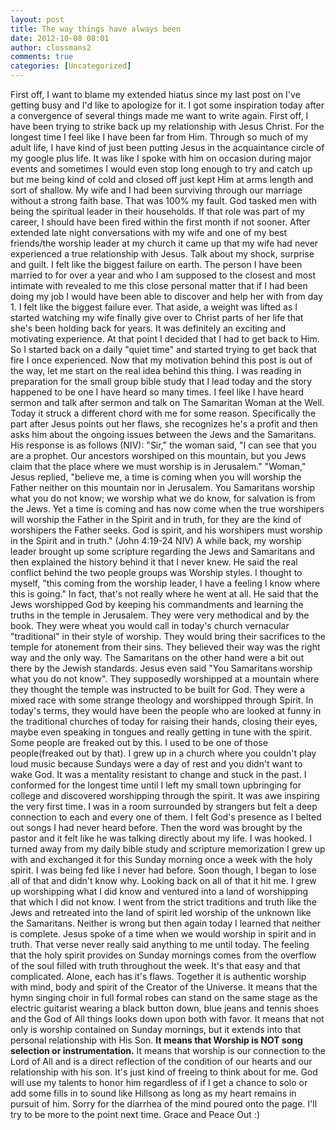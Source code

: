 ```yaml
---
layout: post
title: The way things have always been
date: 2012-10-08 08:01
author: clossmans2
comments: true
categories: [Uncategorized]
---
```

First off, I want to blame my extended hiatus since my last post on I've getting busy and I'd like to apologize for it. I got some inspiration today after a convergence of several things made me want to write again. First off, I have been trying to strike back up my relationship with Jesus Christ. For the longest time I feel like I have been far from Him. Through so much of my adult life, I have kind of just been putting Jesus in the acquaintance circle of my google plus life. It was like I spoke with him on occasion during major events and sometimes I would even stop long enough to try and catch up but me being kind of cold and closed off just kept Him at arms length and sort of shallow. My wife and I had been surviving through our marriage without a strong faith base. That was 100% my fault. God tasked men with being the spiritual leader in their households. If that role was part of my career, I should have been fired within the first month if not sooner. After extended late night conversations with my wife and one of my best friends/the worship leader at my church it came up that my wife had never experienced a true relationship with Jesus. Talk about my shock, surprise and guilt. I felt like the biggest failure on earth. The person I have been married to for over a year and who I am supposed to the closest and most intimate with revealed to me this close personal matter that if I had been doing my job I would have been able to discover and help her with from day 1. I felt like the biggest failure ever. That aside, a weight was lifted as I started watching my wife finally give over to Christ parts of her life that she's been holding back for years. It was definitely an exciting and motivating experience. At that point I decided that I had to get back to Him. So I started back on a daily "quiet time" and started trying to get back that fire I once experienced. Now that my motivation behind this post is out of the way, let me start on the real idea behind this thing. I was reading in preparation for the small group bible study that I lead today and the story happened to be one I have heard so many times. I feel like I have heard sermon and talk after sermon and talk on The Samaritan Woman at the Well. Today it struck a different chord with me for some reason. Specifically the part after Jesus points out her flaws, she recognizes he's a profit and then asks him about the ongoing issues between the Jews and the Samaritans. His response is as follows (NIV): "Sir," the woman said, "I can see that you are a prophet. Our ancestors worshiped on this mountain, but you Jews claim that the place where we must worship is in Jerusalem." "Woman," Jesus replied, "believe me, a time is coming when you will worship the Father neither on this mountain nor in Jerusalem. You Samaritans worship what you do not know; we worship what we do know, for salvation is from the Jews. Yet a time is coming and has now come when the true worshipers will worship the Father in the Spirit and in truth, for they are the kind of worshipers the Father seeks. God is spirit, and his worshipers must worship in the Spirit and in truth." (John 4:19-24 NIV) A while back, my worship leader brought up some scripture regarding the Jews and Samaritans and then explained the history behind it that I never knew. He said the real conflict behind the two people groups was Worship styles. I thought to myself, "this coming from the worship leader, I have a feeling I know where this is going." In fact, that's not really where he went at all. He said that the Jews worshipped God by keeping his commandments and learning the truths in the temple in Jerusalem. They were very methodical and by the book. They were wheat you would call in today's church vernacular "traditional" in their style of worship. They would bring their sacrifices to the temple for atonement from their sins. They believed their way was the right way and the only way. The Samaritans on the other hand were a bit out there by the Jewish standards. Jesus even said "You Samaritans worship what you do not know". They supposedly worshipped at a mountain where they thought the temple was instructed to be built for God. They were a mixed race with some strange theology and worshipped through Spirit. In today's terms, they would have been the people who are looked at funny in the traditional churches of today for raising their hands, closing their eyes, maybe even speaking in tongues and really getting in tune with the spirit. Some people are freaked out by this. I used to be one of those people(freaked out by that). I grew up in a church where you couldn't play loud music because Sundays were a day of rest and you didn't want to wake God. It was a mentality resistant to change and stuck in the past. I conformed for the longest time until I left my small town upbringing for college and discovered worshipping through the spirit. It was awe inspiring the very first time. I was in a room surrounded by strangers but felt a deep connection to each and every one of them. I felt God's presence as I belted out songs I had never heard before. Then the word was brought by the pastor and it felt like he was talking directly about my life. I was hooked. I turned away from my daily bible study and scripture memorization I grew up with and exchanged it for this Sunday morning once a week with the holy spirit. I was being fed like I never had before. Soon though, I began to lose all of that and didn't know why. Looking back on all of that it hit me. I grew up worshipping what I did know and ventured into a land of worshipping that which I did not know. I went from the strict traditions and truth like the Jews and retreated into the land of spirit led worship of the unknown like the Samaritans. Neither is wrong but then again today I learned that neither is complete. Jesus spoke of a time when we would worship in spirit and in truth. That verse never really said anything to me until today. The feeling that the holy spirit provides on Sunday mornings comes from the overflow of the soul filled with truth throughout the week. It's that easy and that complicated. Alone, each has it's flaws. Together it is authentic worship with mind, body and spirit of the Creator of the Universe. It means that the hymn singing choir in full formal robes can stand on the same stage as the electric guitarist wearing a black button down, blue jeans and tennis shoes and the God of All things looks down upon both with favor. It means that not only is worship contained on Sunday mornings, but it extends into that personal relationship with His Son. <strong>It means that Worship is NOT song selection or instrumentation.</strong> It means that worship is our connection to the Lord of All and is a direct reflection of the condition of our hearts and our relationship with his son. It's just kind of freeing to think about for me. God will use my talents to honor him regardless of if I get a chance to solo or add some fills in to sound like Hillsong as long as my heart remains in pursuit of him. Sorry for the diarrhea of the mind poured onto the page. I'll try to be more to the point next time. Grace and Peace Out :)
